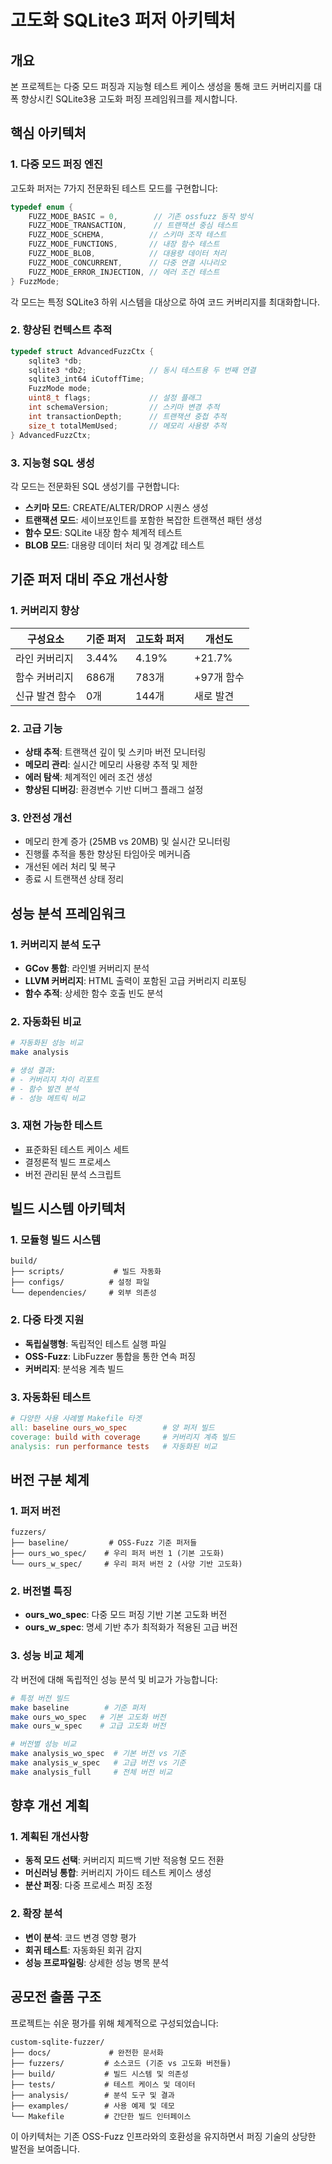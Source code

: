 # 고도화 SQLite3 퍼저 아키텍처

## 개요

본 프로젝트는 다중 모드 퍼징과 지능형 테스트 케이스 생성을 통해 코드 커버리지를 대폭 향상시킨 SQLite3용 고도화 퍼징 프레임워크를 제시합니다.

## 핵심 아키텍처

### 1. 다중 모드 퍼징 엔진

고도화 퍼저는 7가지 전문화된 테스트 모드를 구현합니다:

```c
typedef enum {
    FUZZ_MODE_BASIC = 0,        // 기존 ossfuzz 동작 방식
    FUZZ_MODE_TRANSACTION,      // 트랜잭션 중심 테스트  
    FUZZ_MODE_SCHEMA,          // 스키마 조작 테스트
    FUZZ_MODE_FUNCTIONS,       // 내장 함수 테스트
    FUZZ_MODE_BLOB,            // 대용량 데이터 처리
    FUZZ_MODE_CONCURRENT,      // 다중 연결 시나리오
    FUZZ_MODE_ERROR_INJECTION, // 에러 조건 테스트
} FuzzMode;
```

각 모드는 특정 SQLite3 하위 시스템을 대상으로 하여 코드 커버리지를 최대화합니다.

### 2. 향상된 컨텍스트 추적

```c
typedef struct AdvancedFuzzCtx {
    sqlite3 *db;
    sqlite3 *db2;              // 동시 테스트용 두 번째 연결
    sqlite3_int64 iCutoffTime;
    FuzzMode mode;
    uint8_t flags;             // 설정 플래그
    int schemaVersion;         // 스키마 변경 추적
    int transactionDepth;      // 트랜잭션 중첩 추적
    size_t totalMemUsed;       // 메모리 사용량 추적
} AdvancedFuzzCtx;
```

### 3. 지능형 SQL 생성

각 모드는 전문화된 SQL 생성기를 구현합니다:

- **스키마 모드**: CREATE/ALTER/DROP 시퀀스 생성
- **트랜잭션 모드**: 세이브포인트를 포함한 복잡한 트랜잭션 패턴 생성
- **함수 모드**: SQLite 내장 함수 체계적 테스트
- **BLOB 모드**: 대용량 데이터 처리 및 경계값 테스트

## 기준 퍼저 대비 주요 개선사항

### 1. 커버리지 향상

| 구성요소 | 기준 퍼저 | 고도화 퍼저 | 개선도 |
|----------|-----------|-------------|---------|
| 라인 커버리지 | 3.44% | 4.19% | +21.7% |
| 함수 커버리지 | 686개 | 783개 | +97개 함수 |
| 신규 발견 함수 | 0개 | 144개 | 새로 발견 |

### 2. 고급 기능

- **상태 추적**: 트랜잭션 깊이 및 스키마 버전 모니터링
- **메모리 관리**: 실시간 메모리 사용량 추적 및 제한
- **에러 탐색**: 체계적인 에러 조건 생성
- **향상된 디버깅**: 환경변수 기반 디버그 플래그 설정

### 3. 안전성 개선

- 메모리 한계 증가 (25MB vs 20MB) 및 실시간 모니터링
- 진행률 추적을 통한 향상된 타임아웃 메커니즘
- 개선된 에러 처리 및 복구
- 종료 시 트랜잭션 상태 정리

## 성능 분석 프레임워크

### 1. 커버리지 분석 도구

- **GCov 통합**: 라인별 커버리지 분석
- **LLVM 커버리지**: HTML 출력이 포함된 고급 커버리지 리포팅
- **함수 추적**: 상세한 함수 호출 빈도 분석

### 2. 자동화된 비교

```bash
# 자동화된 성능 비교
make analysis

# 생성 결과:
# - 커버리지 차이 리포트
# - 함수 발견 분석  
# - 성능 메트릭 비교
```

### 3. 재현 가능한 테스트

- 표준화된 테스트 케이스 세트
- 결정론적 빌드 프로세스
- 버전 관리된 분석 스크립트

## 빌드 시스템 아키텍처

### 1. 모듈형 빌드 시스템

```
build/
├── scripts/           # 빌드 자동화
├── configs/          # 설정 파일
└── dependencies/     # 외부 의존성
```

### 2. 다중 타겟 지원

- **독립실행형**: 독립적인 테스트 실행 파일
- **OSS-Fuzz**: LibFuzzer 통합을 통한 연속 퍼징
- **커버리지**: 분석용 계측 빌드

### 3. 자동화된 테스트

```makefile
# 다양한 사용 사례별 Makefile 타겟
all: baseline ours_wo_spec        # 양 퍼저 빌드
coverage: build with coverage     # 커버리지 계측 빌드
analysis: run performance tests   # 자동화된 비교
```

## 버전 구분 체계

### 1. 퍼저 버전

```
fuzzers/
├── baseline/         # OSS-Fuzz 기준 퍼저들
├── ours_wo_spec/    # 우리 퍼저 버전 1 (기본 고도화)
└── ours_w_spec/     # 우리 퍼저 버전 2 (사양 기반 고도화)
```

### 2. 버전별 특징

- **ours_wo_spec**: 다중 모드 퍼징 기반 기본 고도화 버전
- **ours_w_spec**: 명세 기반 추가 최적화가 적용된 고급 버전

### 3. 성능 비교 체계

각 버전에 대해 독립적인 성능 분석 및 비교가 가능합니다:

```bash
# 특정 버전 빌드
make baseline        # 기준 퍼저
make ours_wo_spec   # 기본 고도화 버전
make ours_w_spec    # 고급 고도화 버전

# 버전별 성능 비교
make analysis_wo_spec  # 기본 버전 vs 기준
make analysis_w_spec   # 고급 버전 vs 기준
make analysis_full     # 전체 버전 비교
```

## 향후 개선 계획

### 1. 계획된 개선사항

- **동적 모드 선택**: 커버리지 피드백 기반 적응형 모드 전환
- **머신러닝 통합**: 커버리지 가이드 테스트 케이스 생성
- **분산 퍼징**: 다중 프로세스 퍼징 조정

### 2. 확장 분석

- **변이 분석**: 코드 변경 영향 평가
- **회귀 테스트**: 자동화된 회귀 감지
- **성능 프로파일링**: 상세한 성능 병목 분석

## 공모전 출품 구조

프로젝트는 쉬운 평가를 위해 체계적으로 구성되었습니다:

```
custom-sqlite-fuzzer/
├── docs/             # 완전한 문서화
├── fuzzers/         # 소스코드 (기준 vs 고도화 버전들)
├── build/           # 빌드 시스템 및 의존성  
├── tests/           # 테스트 케이스 및 데이터
├── analysis/        # 분석 도구 및 결과
├── examples/        # 사용 예제 및 데모
└── Makefile         # 간단한 빌드 인터페이스
```

이 아키텍처는 기존 OSS-Fuzz 인프라와의 호환성을 유지하면서 퍼징 기술의 상당한 발전을 보여줍니다.